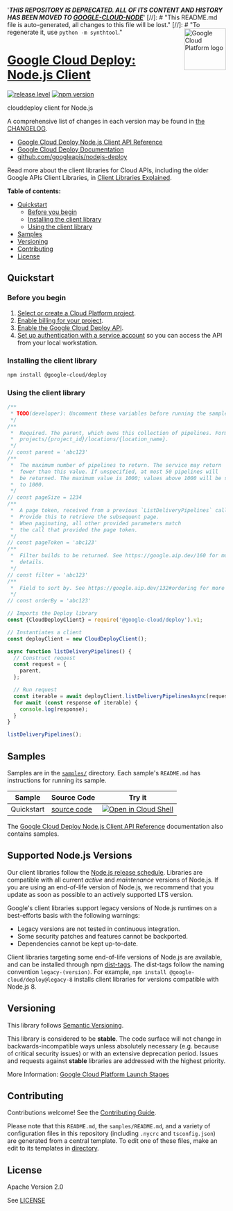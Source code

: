 '**_THIS REPOSITORY IS DEPRECATED. ALL OF ITS CONTENT AND HISTORY HAS BEEN MOVED TO [GOOGLE-CLOUD-NODE](https://github.com/googleapis/google-cloud-node/tree/main/packages/google-cloud-deploy)_**'
[//]: # "This README.md file is auto-generated, all changes to this file will be lost."
[//]: # "To regenerate it, use `python -m synthtool`."
<img src="https://avatars2.githubusercontent.com/u/2810941?v=3&s=96" alt="Google Cloud Platform logo" title="Google Cloud Platform" align="right" height="96" width="96"/>

# [Google Cloud Deploy: Node.js Client](https://github.com/googleapis/nodejs-deploy)

[![release level](https://img.shields.io/badge/release%20level-stable-brightgreen.svg?style=flat)](https://cloud.google.com/terms/launch-stages)
[![npm version](https://img.shields.io/npm/v/@google-cloud/deploy.svg)](https://www.npmjs.org/package/@google-cloud/deploy)




clouddeploy client for Node.js


A comprehensive list of changes in each version may be found in
[the CHANGELOG](https://github.com/googleapis/nodejs-deploy/blob/main/CHANGELOG.md).

* [Google Cloud Deploy Node.js Client API Reference][client-docs]
* [Google Cloud Deploy Documentation][product-docs]
* [github.com/googleapis/nodejs-deploy](https://github.com/googleapis/nodejs-deploy)

Read more about the client libraries for Cloud APIs, including the older
Google APIs Client Libraries, in [Client Libraries Explained][explained].

[explained]: https://cloud.google.com/apis/docs/client-libraries-explained

**Table of contents:**


* [Quickstart](#quickstart)
  * [Before you begin](#before-you-begin)
  * [Installing the client library](#installing-the-client-library)
  * [Using the client library](#using-the-client-library)
* [Samples](#samples)
* [Versioning](#versioning)
* [Contributing](#contributing)
* [License](#license)

## Quickstart

### Before you begin

1.  [Select or create a Cloud Platform project][projects].
1.  [Enable billing for your project][billing].
1.  [Enable the Google Cloud Deploy API][enable_api].
1.  [Set up authentication with a service account][auth] so you can access the
    API from your local workstation.

### Installing the client library

```bash
npm install @google-cloud/deploy
```


### Using the client library

```javascript
/**
 * TODO(developer): Uncomment these variables before running the sample.
 */
/**
 *  Required. The parent, which owns this collection of pipelines. Format must be
 *  projects/{project_id}/locations/{location_name}.
 */
// const parent = 'abc123'
/**
 *  The maximum number of pipelines to return. The service may return
 *  fewer than this value. If unspecified, at most 50 pipelines will
 *  be returned. The maximum value is 1000; values above 1000 will be set
 *  to 1000.
 */
// const pageSize = 1234
/**
 *  A page token, received from a previous `ListDeliveryPipelines` call.
 *  Provide this to retrieve the subsequent page.
 *  When paginating, all other provided parameters match
 *  the call that provided the page token.
 */
// const pageToken = 'abc123'
/**
 *  Filter builds to be returned. See https://google.aip.dev/160 for more
 *  details.
 */
// const filter = 'abc123'
/**
 *  Field to sort by. See https://google.aip.dev/132#ordering for more details.
 */
// const orderBy = 'abc123'

// Imports the Deploy library
const {CloudDeployClient} = require('@google-cloud/deploy').v1;

// Instantiates a client
const deployClient = new CloudDeployClient();

async function listDeliveryPipelines() {
  // Construct request
  const request = {
    parent,
  };

  // Run request
  const iterable = await deployClient.listDeliveryPipelinesAsync(request);
  for await (const response of iterable) {
    console.log(response);
  }
}

listDeliveryPipelines();

```



## Samples

Samples are in the [`samples/`](https://github.com/googleapis/nodejs-deploy/tree/main/samples) directory. Each sample's `README.md` has instructions for running its sample.

| Sample                      | Source Code                       | Try it |
| --------------------------- | --------------------------------- | ------ |
| Quickstart | [source code](https://github.com/googleapis/nodejs-deploy/blob/main/samples/quickstart.js) | [![Open in Cloud Shell][shell_img]](https://console.cloud.google.com/cloudshell/open?git_repo=https://github.com/googleapis/nodejs-deploy&page=editor&open_in_editor=samples/quickstart.js,samples/README.md) |



The [Google Cloud Deploy Node.js Client API Reference][client-docs] documentation
also contains samples.

## Supported Node.js Versions

Our client libraries follow the [Node.js release schedule](https://nodejs.org/en/about/releases/).
Libraries are compatible with all current _active_ and _maintenance_ versions of
Node.js.
If you are using an end-of-life version of Node.js, we recommend that you update
as soon as possible to an actively supported LTS version.

Google's client libraries support legacy versions of Node.js runtimes on a
best-efforts basis with the following warnings:

* Legacy versions are not tested in continuous integration.
* Some security patches and features cannot be backported.
* Dependencies cannot be kept up-to-date.

Client libraries targeting some end-of-life versions of Node.js are available, and
can be installed through npm [dist-tags](https://docs.npmjs.com/cli/dist-tag).
The dist-tags follow the naming convention `legacy-(version)`.
For example, `npm install @google-cloud/deploy@legacy-8` installs client libraries
for versions compatible with Node.js 8.

## Versioning

This library follows [Semantic Versioning](http://semver.org/).



This library is considered to be **stable**. The code surface will not change in backwards-incompatible ways
unless absolutely necessary (e.g. because of critical security issues) or with
an extensive deprecation period. Issues and requests against **stable** libraries
are addressed with the highest priority.






More Information: [Google Cloud Platform Launch Stages][launch_stages]

[launch_stages]: https://cloud.google.com/terms/launch-stages

## Contributing

Contributions welcome! See the [Contributing Guide](https://github.com/googleapis/nodejs-deploy/blob/main/CONTRIBUTING.md).

Please note that this `README.md`, the `samples/README.md`,
and a variety of configuration files in this repository (including `.nycrc` and `tsconfig.json`)
are generated from a central template. To edit one of these files, make an edit
to its templates in
[directory](https://github.com/googleapis/synthtool).

## License

Apache Version 2.0

See [LICENSE](https://github.com/googleapis/nodejs-deploy/blob/main/LICENSE)

[client-docs]: https://cloud.google.com/nodejs/docs/reference/deploy/latest
[product-docs]: https://cloud.google.com/deploy/
[shell_img]: https://gstatic.com/cloudssh/images/open-btn.png
[projects]: https://console.cloud.google.com/project
[billing]: https://support.google.com/cloud/answer/6293499#enable-billing
[enable_api]: https://console.cloud.google.com/flows/enableapi?apiid=clouddeploy.googleapis.com
[auth]: https://cloud.google.com/docs/authentication/getting-started

